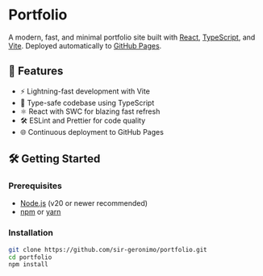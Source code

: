 # Portfolio

A modern, fast, and minimal portfolio site built with [React](https://react.dev/), [TypeScript](https://www.typescriptlang.org/), and [Vite](https://vitejs.dev/).
Deployed automatically to [GitHub Pages](https://pages.github.com/).

## 🚀 Features

- ⚡️ Lightning-fast development with Vite
- 🦄 Type-safe codebase using TypeScript
- ⚛️ React with SWC for blazing fast refresh
- 🛠️ ESLint and Prettier for code quality
- 🌐 Continuous deployment to GitHub Pages

## 🛠️ Getting Started

### Prerequisites

- [Node.js](https://nodejs.org/) (v20 or newer recommended)
- [npm](https://www.npmjs.com/) or [yarn](https://yarnpkg.com/)

### Installation

```bash
git clone https://github.com/sir-geronimo/portfolio.git
cd portfolio
npm install
```
